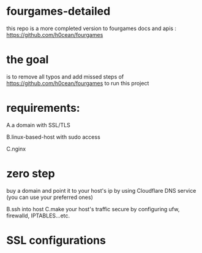 # fourgames-detailed
this repo is a more completed version  to fourgames docs and apis : https://github.com/h0cean/fourgames

# the goal 
  is to remove all typos and add missed steps of 
  https://github.com/h0cean/fourgames  to run this project

# requirements:
A.a domain with SSL/TLS

B.linux-based-host with sudo access 

C.nginx 

# zero step

buy a domain and point it to your host's ip by using Cloudflare DNS service
(you can use your preferred ones)

B.ssh into host
C.make your host's traffic secure by configuring ufw, firewalld, IPTABLES...etc.

# SSL configurations




